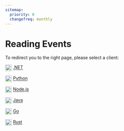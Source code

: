 ```yaml
---
sitemap:
  priority: 0
  changefreq: monthly
---
```


# Reading Events

To redirect you to the right page, please select a client:

<img src="https://skillicons.dev/icons?i=dotnet" alt=".NET" style="height: 1.5em; vertical-align: middle;" /> [.NET](/clients/dotnet/reading-events.md)

<img src="https://skillicons.dev/icons?i=python" alt="Python" style="height: 1.5em; vertical-align: middle;" /> [Python](/clients/python/reading-events.md)

<img src="https://skillicons.dev/icons?i=nodejs" alt="Node.js" style="height: 1.5em; vertical-align: middle;" /> [Node.js](/clients/nodejs/reading-events.md)

<img src="https://skillicons.dev/icons?i=java" alt="Java" style="height: 1.5em; vertical-align: middle;" /> [Java](/clients/java/reading-events.md)

<img src="https://skillicons.dev/icons?i=go" alt="Go" style="height: 1.5em; vertical-align: middle;" /> [Go](/clients/go/reading-events.md)

<img src="https://skillicons.dev/icons?i=rust" alt="Rust" style="height: 1.5em; vertical-align: middle;" /> [Rust](/clients/rust/reading-events.md)